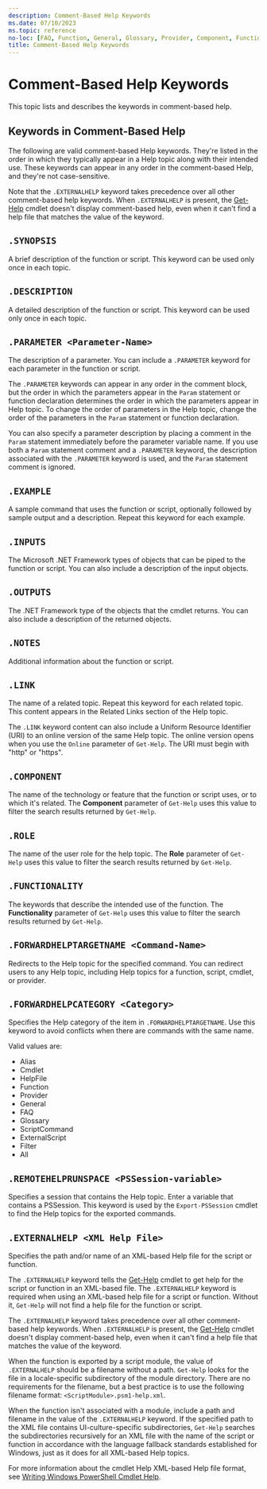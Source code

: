 ```yaml
---
description: Comment-Based Help Keywords
ms.date: 07/10/2023
ms.topic: reference
no-loc: [FAQ, Function, General, Glossary, Provider, Component, Functionality, Role]
title: Comment-Based Help Keywords
---
```

# Comment-Based Help Keywords

This topic lists and describes the keywords in comment-based help.

## Keywords in Comment-Based Help

The following are valid comment-based Help keywords. They're listed in the order in which they
typically appear in a Help topic along with their intended use. These keywords can appear in any
order in the comment-based Help, and they're not case-sensitive.

Note that the `.EXTERNALHELP` keyword takes precedence over all other comment-based help keywords.
When `.EXTERNALHELP` is present, the [Get-Help][02] cmdlet doesn't display comment-based help, even
when it can't find a help file that matches the value of the keyword.

## `.SYNOPSIS`

A brief description of the function or script. This keyword can be used only once in each topic.

## `.DESCRIPTION`

A detailed description of the function or script. This keyword can be used only once in each topic.

## `.PARAMETER <Parameter-Name>`

The description of a parameter. You can include a `.PARAMETER` keyword for each parameter in the
function or script.

The `.PARAMETER` keywords can appear in any order in the comment block, but the order in which the
parameters appear in the `Param` statement or function declaration determines the order in which the
parameters appear in Help topic. To change the order of parameters in the Help topic, change the
order of the parameters in the `Param` statement or function declaration.

You can also specify a parameter description by placing a comment in the `Param` statement
immediately before the parameter variable name. If you use both a `Param` statement comment and a
`.PARAMETER` keyword, the description associated with the `.PARAMETER` keyword is used, and the
`Param` statement comment is ignored.

## `.EXAMPLE`

A sample command that uses the function or script, optionally followed by sample output and a
description. Repeat this keyword for each example.

## `.INPUTS`

The Microsoft .NET Framework types of objects that can be piped to the function or script. You can
also include a description of the input objects.

## `.OUTPUTS`

The .NET Framework type of the objects that the cmdlet returns. You can also include a description
of the returned objects.

## `.NOTES`

Additional information about the function or script.

## `.LINK`

The name of a related topic. Repeat this keyword for each related topic. This content appears in the
Related Links section of the Help topic.

The `.LINK` keyword content can also include a Uniform Resource Identifier (URI) to an online
version of the same Help topic. The online version opens when you use the `Online` parameter of
`Get-Help`. The URI must begin with "http" or "https".

## `.COMPONENT`

The name of the technology or feature that the function or script uses, or to which it's related.
The **Component** parameter of `Get-Help` uses this value to filter the search results returned by
`Get-Help`.

## `.ROLE`

The name of the user role for the help topic. The **Role** parameter of `Get-Help` uses this value
to filter the search results returned by `Get-Help`.

## `.FUNCTIONALITY`

The keywords that describe the intended use of the function. The **Functionality** parameter of
`Get-Help` uses this value to filter the search results returned by `Get-Help`.

## `.FORWARDHELPTARGETNAME <Command-Name>`

Redirects to the Help topic for the specified command. You can redirect users to any Help topic,
including Help topics for a function, script, cmdlet, or provider.

## `.FORWARDHELPCATEGORY <Category>`

Specifies the Help category of the item in `.FORWARDHELPTARGETNAME`. Use this keyword to avoid
conflicts when there are commands with the same name.

Valid values are:

- Alias
- Cmdlet
- HelpFile
- Function
- Provider
- General
- FAQ
- Glossary
- ScriptCommand
- ExternalScript
- Filter
- All

## `.REMOTEHELPRUNSPACE <PSSession-variable>`

Specifies a session that contains the Help topic. Enter a variable that contains a PSSession. This
keyword is used by the `Export-PSSession` cmdlet to find the Help topics for the exported commands.

## `.EXTERNALHELP <XML Help File>`

Specifies the path and/or name of an XML-based Help file for the script or function.

The `.EXTERNALHELP` keyword tells the [Get-Help][02] cmdlet to get help for the script or function
in an XML-based file. The `.EXTERNALHELP` keyword is required when using an XML-based help file for
a script or function. Without it, `Get-Help` will not find a help file for the function or script.

The `.EXTERNALHELP` keyword takes precedence over all other comment-based help keywords. When
`.EXTERNALHELP` is present, the [Get-Help][02] cmdlet doesn't display comment-based help, even when
it can't find a help file that matches the value of the keyword.

When the function is exported by a script module, the value of `.EXTERNALHELP` should be a filename
without a path. `Get-Help` looks for the file in a locale-specific subdirectory of the module
directory. There are no requirements for the filename, but a best practice is to use the following
filename format: `<ScriptModule>.psm1-help.xml`.

When the function isn't associated with a module, include a path and filename in the value of the
`.EXTERNALHELP` keyword. If the specified path to the XML file contains UI-culture-specific
subdirectories, `Get-Help` searches the subdirectories recursively for an XML file with the name of
the script or function in accordance with the language fallback standards established for Windows,
just as it does for all XML-based Help topics.

For more information about the cmdlet Help XML-based Help file format, see
[Writing Windows PowerShell Cmdlet Help][01].

<!-- link references -->
[01]: ./writing-help-for-windows-powershell-cmdlets.md
[02]: /powershell/module/Microsoft.PowerShell.Core/Get-Help
